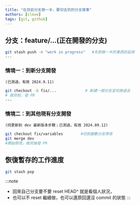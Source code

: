 ```yaml
---
title: "在目前分支做一半，要切去別的分支做事"
authors: [clove]
tags: [git, github]
---
```


## 分支：feature/...(正在開發的分支)
```bash
git stash push -m "work in progress"   #先把做一半的東西存起來
---
```

### 情境一：到新分支開發 
`(已測過，有效 2024.9.11)`

```bash
git checkout -b fix/...             # 新建一個分支並切換過去
# 做完啦，發 PR
---
```

### 情境二：到其他現有分支開發 
`(同更新到 dev 最新版本步驟；已測過，有效 2024.09.12)`
```bash
git checkout fix/variables        #切到變數分支修改
git merge dev
#開始修改，做完後發 PR 
```

## 恢復暫存的工作進度
```bash
git stash pop
```

:::note
- 回來自己分支要不要 reset HEAD^ 就是看個人狀況，
- 也可以不 reset 繼續做，也可以還原回還沒 commit 的狀態
:::